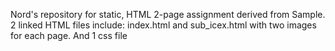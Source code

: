 Nord's repository for static, HTML 2-page assignment derived from Sample.
2 linked HTML files include: index.html and sub_icex.html with two images for each page.
And 1 css file
